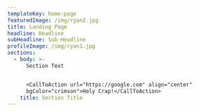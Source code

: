 ```yaml
---
templateKey: home-page
featuredImage: /img/ryan2.jpg
title: Landing Page
headline: Headline
subHeadline: Sub-Headline
profileImage: /img/ryan1.jpg
sections:
  - body: >-
      Section Text


      <CallToAction url="https://google.com" align="center"
      bgColor="crimson">Holy Crap!</CallToAction>
    title: Section Title
---
```


